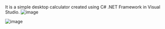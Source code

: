 It is a simple desktop calculator created using C# .NET Framework in Visual Studio.
![image](https://github.com/user-attachments/assets/86619303-1743-40f5-8ac9-c3746aee6795)

![image](https://github.com/user-attachments/assets/be9e03f9-ec7d-449c-98cb-30d1e425574a)
